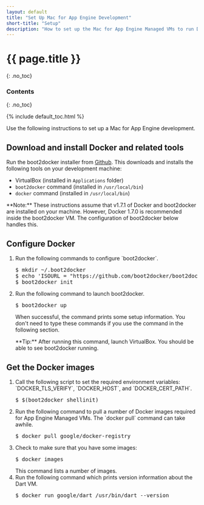 ```yaml
---
layout: default
title: "Set Up Mac for App Engine Development"
short-title: "Setup"
description: "How to set up the Mac for App Engine Managed VMs to run Dart programs."
---
```


# {{ page.title }}
{: .no_toc}

### Contents
{: .no_toc}

{% include default_toc.html %}

Use the following instructions to set up a Mac for
App Engine development.

## Download and install Docker and related tools

  Run the boot2docker installer from
  <a href="https://github.com/boot2docker/osx-installer/releases" target="_blank">Github</a>.
  This downloads and installs the following tools on your development machine:

* VirtualBox (installed in `Applications` folder)
* `boot2docker` command (installed in `/usr/local/bin`)
* `docker` command (installed in `/usr/local/bin`)

<aside class="alert alert-warning" markdown="1">
**Note:**
These instructions assume that v1.7.1 of Docker and boot2docker 
are installed on your machine.
However, Docker 1.7.0 is recommended inside the boot2docker VM.
The configuration of boot2docker below handles this.
</aside>

## Configure Docker

  <ol markdown="1">
  <li markdown="1">Run the following commands to configure `boot2docker`.
<pre>
$ mkdir ~/.boot2docker
$ echo 'ISOURL = "https://github.com/boot2docker/boot2docker/releases/download/v1.7.0/boot2docker.iso"' > ~/.boot2docker/profile
$ boot2docker init
</pre>
  </li>
  <li>Run the following command to launch boot2docker.
<pre>
$ boot2docker up
</pre>

When successful, the command prints some setup information.
You don't need to type these commands if you use the command in the
following section.
  </li>

  <aside class="alert alert-info" markdown="1">
  **Tip:** After running this command, launch VirtualBox.
  You should be able to see boot2docker running.
  </aside>
  </ol>

## Get the Docker images

<ol markdown="1">
  <li markdown="1">Call the following script to set the required environment
      variables: `DOCKER_TLS_VERIFY`, `DOCKER_HOST`, and `DOCKER_CERT_PATH`.

<pre>
$ $(boot2docker shellinit)
</pre>
  </li>
  <li markdown="1">Run the following command to pull a number of Docker
      images required for App Engine Managed VMs.
      The `docker pull` command can take awhile.
<pre>
$ docker pull google/docker-registry
</pre>
  </li>

  <li>Check to make sure that you have some images:
<pre>
$ docker images
</pre>
  This command lists a number of images.
  </li>

  <li>Run the following command which prints version information about the
      Dart VM. 

<pre>
$ docker run google/dart /usr/bin/dart --version
</pre>
  </li>
</ol>
